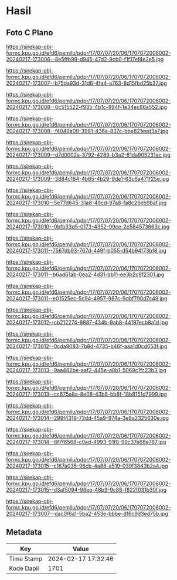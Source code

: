 # Hasil

## Foto C Plano

https://sirekap-obj-formc.kpu.go.id/efd6/pemilu/pdpr/17/07/07/20/06/1707072006002-20240217-173006--8e5ffb99-d945-47d2-9cb0-f1f17ef4e2e5.jpg

https://sirekap-obj-formc.kpu.go.id/efd6/pemilu/pdpr/17/07/07/20/06/1707072006002-20240217-173007--b75da93d-31d6-4fa4-a763-8d15fbd25b37.jpg

https://sirekap-obj-formc.kpu.go.id/efd6/pemilu/pdpr/17/07/07/20/06/1707072006002-20240217-173008--0c515522-f935-4b1c-994f-1e34ec86a552.jpg

https://sirekap-obj-formc.kpu.go.id/efd6/pemilu/pdpr/17/07/07/20/06/1707072006002-20240217-173008--f4049a09-3981-436a-837c-bbe821eed3a7.jpg

https://sirekap-obj-formc.kpu.go.id/efd6/pemilu/pdpr/17/07/07/20/06/1707072006002-20240217-173009--d7d0002a-3792-4289-b3a2-81da905231ac.jpg

https://sirekap-obj-formc.kpu.go.id/efd6/pemilu/pdpr/17/07/07/20/06/1707072006002-20240217-173009--3884c184-4b65-4b29-9de1-63c6a471f25e.jpg

https://sirekap-obj-formc.kpu.go.id/efd6/pemilu/pdpr/17/07/07/20/06/1707072006002-20240217-173010--5e77d645-31a8-49cd-97a8-fa8c26eb9baf.jpg

https://sirekap-obj-formc.kpu.go.id/efd6/pemilu/pdpr/17/07/07/20/06/1707072006002-20240217-173010--0bfb33d5-0173-4352-99ce-2e584573663c.jpg

https://sirekap-obj-formc.kpu.go.id/efd6/pemilu/pdpr/17/07/07/20/06/1707072006002-20240217-173011--7567db93-767d-449f-b055-d54b94f73bf8.jpg

https://sirekap-obj-formc.kpu.go.id/efd6/pemilu/pdpr/17/07/07/20/06/1707072006002-20240217-173011--b6ad61ab-0ea2-4d31-bb11-ee3b2c9f2301.jpg

https://sirekap-obj-formc.kpu.go.id/efd6/pemilu/pdpr/17/07/07/20/06/1707072006002-20240217-173011--e01525ec-5c94-4957-987c-9dbf790d7c49.jpg

https://sirekap-obj-formc.kpu.go.id/efd6/pemilu/pdpr/17/07/07/20/06/1707072006002-20240217-173012--cb212274-9887-434b-9ab8-44197ecb8a1d.jpg

https://sirekap-obj-formc.kpu.go.id/efd6/pemilu/pdpr/17/07/07/20/06/1707072006002-20240217-173012--0cda9083-7b8d-4735-b46f-aaa1d0cd653f.jpg

https://sirekap-obj-formc.kpu.go.id/efd6/pemilu/pdpr/17/07/07/20/06/1707072006002-20240217-173013--9aa482be-aaf2-445e-a8b1-5069c1fc23b3.jpg

https://sirekap-obj-formc.kpu.go.id/efd6/pemilu/pdpr/17/07/07/20/06/1707072006002-20240217-173013--cc675a8a-8e08-43b8-bb8f-18b8151d7999.jpg

https://sirekap-obj-formc.kpu.go.id/efd6/pemilu/pdpr/17/07/07/20/06/1707072006002-20240217-173014--299f4319-73dd-45a9-974a-3e8a2325630e.jpg

https://sirekap-obj-formc.kpu.go.id/efd6/pemilu/pdpr/17/07/07/20/06/1707072006002-20240217-173014--6f7f6568-c0ad-4993-91f8-99c37e66e767.jpg

https://sirekap-obj-formc.kpu.go.id/efd6/pemilu/pdpr/17/07/07/20/06/1707072006002-20240217-173015--c167a035-96cb-4a88-a519-039f3843b2a4.jpg

https://sirekap-obj-formc.kpu.go.id/efd6/pemilu/pdpr/17/07/07/20/06/1707072006002-20240217-173015--d3af5094-98ee-48b3-9c88-f822f031b30f.jpg

https://sirekap-obj-formc.kpu.go.id/efd6/pemilu/pdpr/17/07/07/20/06/1707072006002-20240217-173007--dac0f6a1-5ba2-453e-bbbe-df6c9d3ed75b.jpg


## Metadata

| Key        | Value               |
| ---------- | ------------------- |
| Time Stamp | 2024-02-17 17:32:46 |
| Kode Dapil | 1701                |



